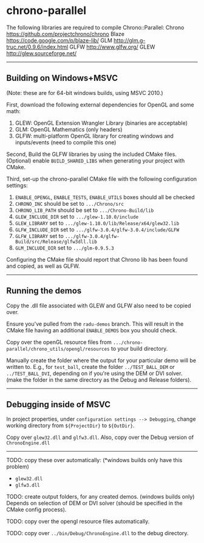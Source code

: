 chrono-parallel
==============
The following libraries are required to compile Chrono::Parallel:
Chrono https://github.com/projectchrono/chrono
Blaze https://code.google.com/p/blaze-lib/
GLM http://glm.g-truc.net/0.9.6/index.html
GLFW http://www.glfw.org/
GLEW http://glew.sourceforge.net/

------------
## Building on Windows+MSVC
(Note: these are for 64-bit windows builds, using MSVC 2010.)

First, download the following external dependencies for OpenGL and some math:

1. GLEW: OpenGL Extension Wrangler Library (binaries are acceptable)
2. GLM: OpenGL Mathematics (only headers)
3. GLFW: multi-platform OpenGL library for creating windows and inputs/events (need to compile this one)

Second, Build the GLFW libraries by using the included CMake files. 
(Optional) enable `BUILD_SHARED_LIBS` when generating your project with CMake.

Third, set-up the chrono-parallel CMake file with the following configuration settings:

1. `ENABLE_OPENGL`, `ENABLE_TESTS`, `ENABLE_UTILS` boxes should all be checked
2. `CHRONO_INC` should be set to `.../Chrono/src`
3. `CHRONO_LIB_PATH` should be set to `.../Chrono-Build/lib`
4. `GLEW_INCLUDE_DIR` set to `.../glew-1.10.0/include`
5. `GLEW_LIBRARY` set to `.../glew-1.10.0/lib/Release/x64/glew32.lib`
6. `GLFW_INCLUDE_DIR` set to `.../glfw-3.0.4/glfw-3.0.4/include/GLFW`
7. `GLFW_LIBRARY` set to `.../glfw-3.0.4/glfw-Build/src/Release/glfw3dll.lib`
8. `GLM_INCLUDE_DIR` set to `.../glm-0.9.5.3`

Configuring the CMake file should report that Chrono lib has been found and copied, as well as GLFW.

------------
## Running the demos

Copy the .dll file associated with GLEW and GLFW also need to be copied over.

Ensure you've pulled from the `radu-demos` branch. This will result in the CMake file having an additional `ENABLE_DEMOS` box you should check.

Copy over the openGL resource files from `.../chrono-parallel/chrono_utils/opengl/resources` to your build directory.

Manually create the folder where the output for your particular demo will be written to. E.g., for `test_ball`, create the folder `../TEST_BALL_DEM` or `../TEST_BALL_DVI`, depending on if you're using the DEM or DVI solver. (make the folder in the same directory as the Debug and Release folders).


------------
## Debugging inside of MSVC

In project properties, under `configuration settings --> Debugging`, change working directory from `${ProjectDir}` to `${OutDir}`.

Copy over `glew32.dll` and `glfw3.dll`. Also, copy over the Debug version of `ChronoEngine.dll`

------------
TODO: copy these over automatically: (*windows builds only have this problem)

- `glew32.dll`
- `glfw3.dll`

TODO: create output folders, for any created demos. (windows builds only) Depends on selection of DEM or DVI solver (should be specified in the CMake config process).

TODO: copy over the opengl resource files automatically.

TODO: copy over `../bin/Debug/ChronoEngine.dll` to the debug directory.
